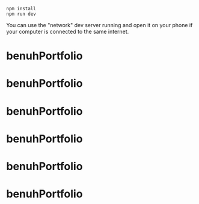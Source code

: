 ```
npm install
npm run dev
```

You can use the "network" dev server running and open it on your phone if your computer is connected to the same internet.
# benuhPortfolio
# benuhPortfolio
# benuhPortfolio
# benuhPortfolio
# benuhPortfolio
# benuhPortfolio
